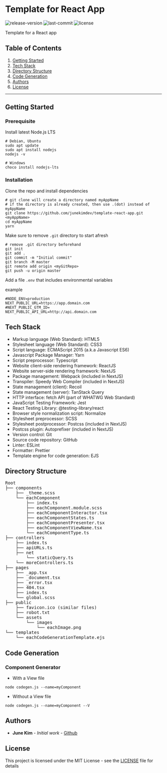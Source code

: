# Template for React App

![release-version](https://img.shields.io/github/v/release/junekimdev/template-react-app?display_name=tag)
![last-commit](https://img.shields.io/github/last-commit/junekimdev/template-react-app)
![license](https://img.shields.io/github/license/junekimdev/template-react-app)

Template for a React app

## Table of Contents

1. [Getting Started](#getting-started)
1. [Tech Stack](#tech-stack)
1. [Directory Structure](#directory-structure)
1. [Code Generation](#code-generation)
1. [Authors](#authors)
1. [License](#license)

---

## Getting Started

### Prerequisite

Install latest Node.js LTS

```shell
# Debian, Ubuntu
sudo apt update
sudo apt install nodejs
nodejs -v

# Windows
choco install nodejs-lts
```

### Installation

Clone the repo and install dependencies

```shell
# git clone will create a directory named myAppName
# if the directory is already created, then use .(dot) instead of myAppName
git clone https://github.com/junekimdev/template-react-app.git <myAppName>
cd myAppName
yarn
```

Make sure to remove `.git` directory to start afresh

```shell
# remove .git directory beforehand
git init
git add .
git commit -m "Initial commit"
git branch -M master
git remote add origin <myGitRepo>
git push -u origin master
```

Add a file `.env` that includes environmental variables

example

```shell
#NODE_ENV=production
NEXT_PUBLIC_URL=https://app.domain.com
#NEXT_PUBLIC_GTM_ID=
NEXT_PUBLIC_API_URL=http://api.domain.com
```

## Tech Stack

- Markup language (Web Standard): HTML5
- Stylesheet language (Web Standard): CSS3
- Script language: ECMAScript 2015 (a.k.a Javascript ES6)
- Javascript Package Manager: Yarn
- Script preprocessor: Typescript
- Website client-side rendering framework: ReactJS
- Website server-side rendering framework: NextJS
- Package management: Webpack (included in NextJS)
- Transpiler: Speedy Web Compiler (included in NextJS)
- State management (client): Recoil
- State management (server): TanStack Query
- HTTP interface: fetch API (part of WHATWG Web Standard)
- JavaScript Testing Framework: Jest
- React Testing Library: @testing-library/react
- Browser style normalization script: Normalize
- Stylesheet preprocessor: SCSS
- Stylesheet postprocessor: Postcss (included in NextJS)
- Postcss plugin: Autoprefixer (included in NextJS)
- Version control: Git
- Source code repository: GitHub
- Linter: ESLint
- Formatter: Prettier
- Template engine for code generation: EJS

## Directory Structure

<!-- markdownlint-disable MD033 -->
<!-- markdownlint-disable MD037 -->
<pre>
Root
├── components  
    ├── _theme.scss  
    └── eachComponent  
        ├── index.ts  
        ├── eachComponent.module.scss  
        ├── eachComponentInteractor.tsx  
        ├── eachComponentStates.ts  
        ├── eachComponentPresenter.tsx  
        ├── eachComponentViewName.tsx  
        └── eachComponentType.ts  
├── controllers  
    ├── index.ts  
    ├── apiURLs.ts  
    ├── net  
        └── staticQuery.ts  
    └── moreControllers.ts
├── pages  
    ├── _app.tsx  
    ├── _document.tsx  
    ├── _error.tsx  
    ├── 404.tsx  
    ├── index.ts  
    └── global.scss  
├── public  
    ├── favicon.ico (similar files)  
    ├── robot.txt  
    └── assets  
        └── images  
            └── eachImage.png  
└── templates  
    └── eachCodeGenerationTemplate.ejs
</pre>
<!-- markdownlint-enable MD033 -->
<!-- markdownlint-enable MD037 -->

## Code Generation

### Component Generator

- With a View file

```shell
node codegen.js --name=myComponent
```

- Without a View file

```shell
node codegen.js --name=myComponent --V
```

## Authors

- **June Kim** - _Initial work_ - [Github](https://github.com/junekimdev)

## License

This project is licensed under the MIT License - see the [LICENSE](LICENSE) file for details
